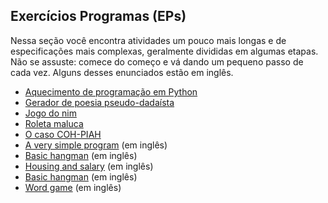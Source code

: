 ## Exercícios Programas (EPs)

Nessa seção você encontra atividades um pouco mais longas e de
especificações mais complexas, geralmente divididas em algumas etapas.
Não se assuste: comece do começo e vá dando um pequeno passo de cada
vez. Alguns desses enunciados estão em inglês.

* [Aquecimento de programação em Python](aquecimento.html)
* [Gerador de poesia pseudo-dadaísta](dadaista.html)
* [Jogo do nim](nim.html)
* [Roleta maluca](roleta_maluca.html)
* [O caso COH-PIAH](coh_piah.html)
* [A very simple program](simple_program.html) (em inglês)
* [Basic hangman](hangman.html) (em inglês)
* [Housing and salary](housing_and_salary.html) (em inglês)
* [Basic hangman](hangman.html) (em inglês)
* [Word game](word_game.html) (em inglês)
